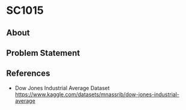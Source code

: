 # SC1015
## About

## Problem Statement

## References
- Dow Jones Industrial Average Dataset https://www.kaggle.com/datasets/mnassrib/dow-jones-industrial-average
